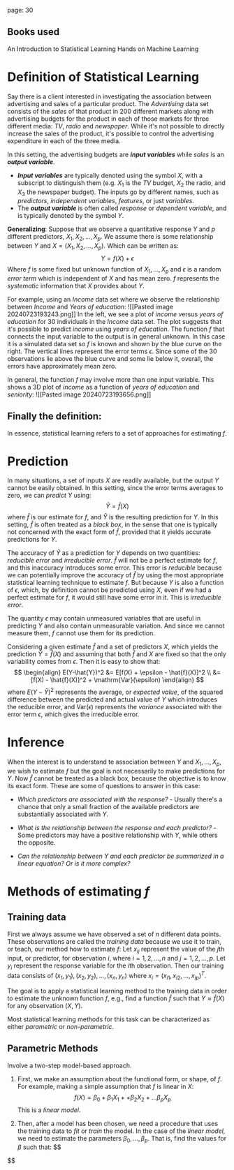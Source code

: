 page: 30

## Books used
An Introduction to Statistical Learning
Hands on Machine Learning

# Definition of Statistical Learning
Say there is a client interested in investigating the association between advertising and sales of a particular product.
The *Advertising* data set consists of the *sales* of that product in 200 different markets along with advertising budgets for the product in each of those markets for three different media: *TV*, *radio* and *newspaper*. While it's not possible to directly increase the sales of the product, it's possible to control the advertising expenditure in each of the three media.

In this setting, the advertising budgets are ***input variables*** while *sales* is an ***output variable***.
- ***Input variables*** are typically denoted using the symbol $X$, with a subscript to distinguish them (e.g. $X_1$ is the *TV* budget, $X_2$ the radio, and $X_3$ the newspaper budget). The inputs go by different names, such as *predictors*, *independent variables*, *features*, or just *variables*.
- The ***output variable*** is often called *response* or *dependent variable*, and is typically denoted by the symbol $Y$.

**Generalizing**:
Suppose that we observe a quantitative response *Y* and *p* different predictors, $X_1, X_2, ..., X_p$. We assume there is some relationship between $Y$ and $X = (X_1, X_2, ..., X_p)$. Which can be written as:
$$
Y = f(X) + \epsilon
$$
Where $f$ is some fixed but unknown function of $X_1,...,X_p$ and $\epsilon$ is a random *error term* which is independent of $X$ and has mean zero. $f$ represents the *systematic* information that $X$ provides about $Y$.

For example, using an *Income* data set where we observe the relationship between *Income* and *Years of education*:
![[Pasted image 20240723193243.png]]
In the left, we see a plot of *income* versus *years of education* for 30 individuals in the *Income* data set. The plot suggests that it's possible to predict *income* using *years of education*.
The function $f$ that connects the input variable to the output is in general unknown. In this case it is a simulated data set so $f$ is known and shown by the blue curve on the right. The vertical lines represent the error terms $\epsilon$. Since some of the 30 observations lie above the blue curve and some lie below it, overall, the errors have approximately mean zero.

In general, the function $f$ may involve more than one input variable. This shows a 3D plot of *income* as a function of *years of education* and *seniority*:
![[Pasted image 20240723193656.png]]

## Finally the definition:
In essence, statistical learning refers to a set of approaches for estimating $f$. 

# Prediction
In many situations, a set of inputs $X$ are readily available, but the output $Y$ cannot be easily obtained. In this setting, since the error terms averages to zero, we can *predict* $Y$ using:
$$
\hat{Y} = \hat{f}(X)
$$
where $\hat{f}$ is our estimate for $f$, and $\hat{Y}$ is the resulting prediction for $Y$.
In this setting, $\hat{f}$ is often treated as a *black box*, in the sense that one is typically not concerned with the exact form of $\hat{f}$, provided that it yields accurate predictions for $Y$.

The accuracy of $\hat{Y}$ as a prediction for $Y$ depends on two quantities: *reducible error* and *irreducible error*. 
$\hat{f}$ will not be a perfect estimate for $f$, and this inaccuracy introduces some error. This error is *reducible* because we can potentially improve the accuracy of $\hat{f}$ by using the most appropriate statistical learning technique to estimate $f$. 
But because $Y$ is also a function of $\epsilon$, which, by definition cannot be predicted using $X$, even if we had a perfect estimate for $f$, it would still have some error in it. This is *irreducible error*.

The quantity $\epsilon$ may contain unmeasured variables that are useful in predicting $Y$ and also contain unmeasurable variation. And since we cannot measure them, $f$ cannot use them for its prediction.

Considering a given estimate $\hat{f}$ and a set of predictors $X$, which yields the prediction $\hat{Y} = \hat{f}(X)$ and assuming that both $\hat{f}$ and $X$ are fixed so that the only variability comes from $\epsilon$. Then it is easy to show that:
$$
\begin{align}
E(Y-\hat{Y})^2 &= E[f(X) + \epsilon - \hat{f}(X)]^2 \\
&= [f(X) - \hat{f}(X)]^2 + \mathrm{Var}(\epsilon)
\end{align}
$$
where $E(Y-\hat{Y})^2$ represents the average, or *expected value*, of the squared difference between the predicted and actual value of $Y$ which introduces the reducible error, and $\mathrm{Var}(\epsilon)$ represents the *variance* associated with the error term $\epsilon$, which gives the irreducible error.

# Inference

When the interest is to understand te association between $Y$ and $X_1, ..., X_p$, we wish to estimate $f$ but the goal is not necessarily to make predictions for $Y$. Now $\hat{f}$ cannot be treated as a black box, because the objective is to know its exact form.
These are some of questions to answer in this case:
- *Which predictors are associated with the response?* - Usually there's a chance that only a small fraction of the available predictors are substantially associated with $Y$.

- *What is the relationship between the response and each predictor?* - Some predictors may have a positive relationship with $Y$, while others the opposite.

- *Can the relationship between $Y$ and each predictor be summarized in a linear equation? Or is it more complex?*


# Methods of estimating $f$
## Training data
First we always assume we have observed a set of $n$ different data points. These observations are called the *training data* because we use it to train, or teach, our method how to estimate $f$:
Let $x_{ij}$ represent the value of the $j$th input, or predictor, for observation $i$, where $i = 1,2,...,n$ and $j=1,2,...,p$. Let $y_i$ represent the response variable for the $i$th observation. Then our training data consists of ${(x_1, y_1), (x_2, y_2), ..., (x_n, y_n)}$ where $x_i = (x_{i1}, x_{i2}, ..., x_{ip})^T$.

The goal is to apply a statistical learning method to the training data in order to estimate the unknown function $f$, e.g., find a function $\hat{f}$ such that $Y \approx \hat{f}(X)$ for any observation $(X, Y)$. 

Most statistical learning methods for this task can be characterized as either *parametric* or *non-parametric*.

## Parametric Methods
Involve a two-step model-based approach.
1. First, we make an assumption about the functional form, or shape, of $f$. For example, making a simple assumption that $f$ is linear in $X$:
$$
f(X) = \beta_0 + \beta_1 X_1 + +\beta_2 X_2 + ...  \beta_p X_p
$$
	This is a *linear model*.

2. Then, after a model has been chosen, we need a procedure that uses the training data to *fit* or *train* the model. In the case of the *linear model*, we need to estimate the parameters $\beta_0, ..., \beta_p$. That is, find the values for $\beta$ such that:
$$

$$